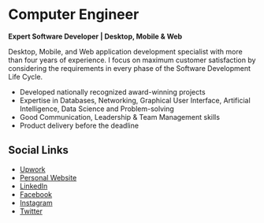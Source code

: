 # Computer Engineer
**Expert Software Developer | Desktop, Mobile & Web**

Desktop, Mobile, and Web application development specialist with more than four years of experience. I focus on maximum customer satisfaction by considering the requirements in every phase of the Software Development Life Cycle.

- Developed nationally recognized award-winning projects
- Expertise in Databases, Networking, Graphical User Interface, Artificial Intelligence, Data Science and Problem-solving
- Good Communication, Leadership & Team Management skills
- Product delivery before the deadline


## Social Links

- [Upwork](https://www.upwork.com/freelancers/~01ee40c626c31537a9)
- [Personal Website](https://arbindmehta.com.np/)
- [LinkedIn](https://www.linkedin.com/in/arbind67/)
- [Facebook](https://www.facebook.com/arbind.mehta.549/)
- [Instagram](https://www.instagram.com/mehtaarbind)
- [Twitter](https://twitter.com/ArbindMehta11)
